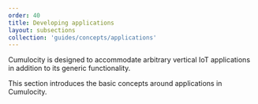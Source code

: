 ```yaml
---
order: 40
title: Developing applications
layout: subsections
collection: 'guides/concepts/applications'
---
```


Cumulocity is designed to accommodate arbitrary vertical IoT applications in addition to its generic functionality.

This section introduces the basic concepts around applications in Cumulocity.